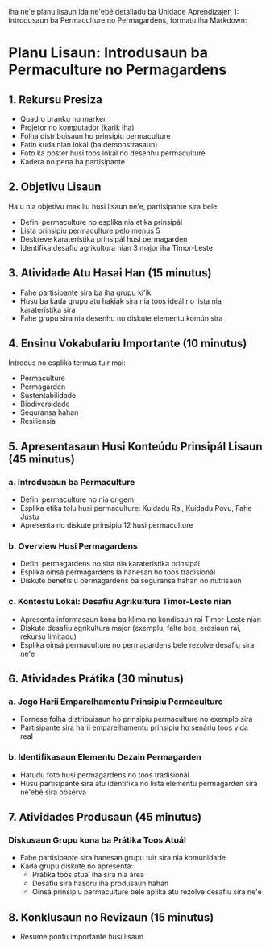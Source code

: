 Iha ne'e planu lisaun ida ne'ebé detalladu ba Unidade Aprendizajen 1: Introdusaun ba Permaculture no Permagardens, formatu iha Markdown:

# Planu Lisaun: Introdusaun ba Permaculture no Permagardens

## 1. Rekursu Presiza

- Quadro branku no marker
- Projetor no komputador (karik iha)
- Folha distribuisaun ho prinsipiu permaculture
- Fatin kuda nian lokál (ba demonstrasaun)
- Foto ka poster husi toos lokál no desenhu permaculture
- Kadera no pena ba partisipante

## 2. Objetivu Lisaun

Ha'u nia objetivu mak liu husi lisaun ne'e, partisipante sira bele:
- Defini permaculture no esplika nia etika prinsipál
- Lista prinsipiu permaculture pelo menus 5
- Deskreve karaterístika prinsipál husi permagarden
- Identifika desafiu agrikultura nian 3 major iha Timor-Leste

## 3. Atividade Atu Hasai Han (15 minutus)

- Fahe partisipante sira ba iha grupu ki'ik
- Husu ba kada grupu atu hakiak sira nia toos ideál no lista nia karaterístika sira
- Fahe grupu sira nia desenhu no diskute elementu komún sira

## 4. Ensinu Vokabulariu Importante (10 minutus)

Introdus no esplika termus tuir mai:
- Permaculture
- Permagarden
- Sustentabilidade
- Biodiversidade
- Seguransa hahan
- Resiliensia

## 5. Apresentasaun Husi Konteúdu Prinsipál Lisaun (45 minutus)

### a. Introdusaun ba Permaculture
- Defini permaculture no nia origem
- Esplika etika tolu husi permaculture: Kuidadu Rai, Kuidadu Povu, Fahe Justu
- Apresenta no diskute prinsipiu 12 husi permaculture

### b. Overview Husi Permagardens
- Defini permagardens no sira nia karaterístika prinsipál
- Esplika oinsá permagardens la hanesan ho toos tradisionál
- Diskute benefísiu permagardens ba seguransa hahan no nutrisaun

### c. Kontestu Lokál: Desafiu Agrikultura Timor-Leste nian
- Apresenta informasaun kona ba klima no kondisaun rai Timor-Leste nian
- Diskute desafiu agrikultura major (exemplu, falta bee, erosiaun rai, rekursu limitadu)
- Esplika oinsá permaculture no permagardens bele rezolve desafiu sira ne'e

## 6. Atividades Prátika (30 minutus)

### a. Jogo Harii Emparelhamentu Prinsipiu Permaculture
- Fornese folha distribuisaun ho prinsipiu permaculture no exemplo sira
- Partisipante sira harii emparelhamentu prinsipiu ho senáriu toos vida real

### b. Identifikasaun Elementu Dezain Permagarden
- Hatudu foto husi permagardens no toos tradisionál
- Husu partisipante sira atu identifika no lista elementu permagarden sira ne'ebé sira observa

## 7. Atividades Produsaun (45 minutus)

### Diskusaun Grupu kona ba Prátika Toos Atuál
- Fahe partisipante sira hanesan grupu tuir sira nia komunidade
- Kada grupu diskute no apresenta:
  * Prátika toos atuál iha sira nia área
  * Desafiu sira hasoru iha produsaun hahan
  * Oinsá prinsipiu permaculture bele aplika atu rezolve desafiu sira ne'e

## 8. Konklusaun no Revizaun (15 minutus)

- Resume pontu importante husi lisaun